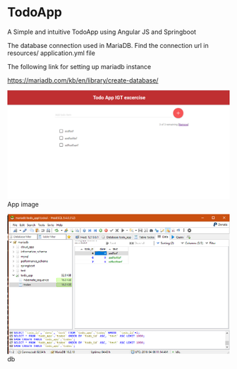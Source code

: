 # TodoApp
A Simple and intuitive TodoApp using Angular JS and Springboot

The database connection used in MariaDB. Find the connection url in resources/ application.yml file

The following link for setting up mariadb instance

https://mariadb.com/kb/en/library/create-database/

![Alt Text](https://github.com/5r1balaji/TodoApp/blob/master/src/main/webapp/images/todoApp.PNG)
App image

![Alt Text](https://github.com/5r1balaji/TodoApp/blob/master/src/main/webapp/images/mariadb.PNG)
db 
